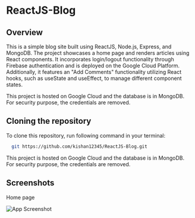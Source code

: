 # ReactJS-Blog

## Overview

This is a simple blog site built using ReactJS, Node.js, Express, and MongoDB. The project showcases a home page and renders articles using React components. It incorporates login/logout functionality through Firebase authentication and is deployed on the Google Cloud Platform. Additionally, it features an "Add Comments" functionality utilizing React hooks, such as useState and useEffect, to manage different component states.

This project is hosted on Google Cloud and the database is in MongoDB. For security purpose, the credentials are removed.

## Cloning the repository

To clone this repository, run following command in your terminal:

```bash
  git https://github.com/kishan12345/ReactJS-Blog.git
```
This project is hosted on Google Cloud and the database is in MongoDB. For security purpose, the credentials are removed.

## Screenshots

Home page

![App Screenshot](https://i.imgur.com/U1D1O5R.png)

